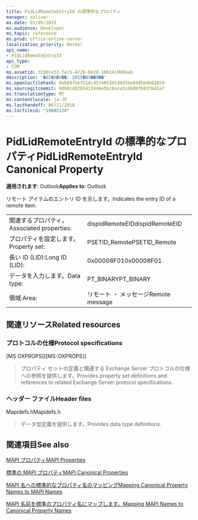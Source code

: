 ```yaml
---
title: PidLidRemoteEntryId の標準的なプロパティ
manager: soliver
ms.date: 03/09/2015
ms.audience: Developer
ms.topic: reference
ms.prod: office-online-server
localization_priority: Normal
api_name:
- PidLidRemoteEntryId
api_type:
- COM
ms.assetid: 3330ce33-fec5-472b-bb28-16b1410b0eab
description: '�ŏI�X�V��: 2015�N3��9��'
ms.openlocfilehash: 0ab09fbbf51dc4574053d144d5be69d5bdb02859
ms.sourcegitcommit: 9d60cd82b5413446e5bc8ace2cd689f683fb41a7
ms.translationtype: MT
ms.contentlocale: ja-JP
ms.lasthandoff: 06/11/2018
ms.locfileid: "19802126"
---
```

# <a name="pidlidremoteentryid-canonical-property"></a><span data-ttu-id="5d603-103">PidLidRemoteEntryId の標準的なプロパティ</span><span class="sxs-lookup"><span data-stu-id="5d603-103">PidLidRemoteEntryId Canonical Property</span></span>

  
  
<span data-ttu-id="5d603-104">**適用されます**: Outlook</span><span class="sxs-lookup"><span data-stu-id="5d603-104">**Applies to**: Outlook</span></span> 
  
<span data-ttu-id="5d603-105">リモート アイテムのエントリ ID を示します。</span><span class="sxs-lookup"><span data-stu-id="5d603-105">Indicates the entry ID of a remote item.</span></span>
  
|||
|:-----|:-----|
|<span data-ttu-id="5d603-106">関連するプロパティ。</span><span class="sxs-lookup"><span data-stu-id="5d603-106">Associated properties:</span></span>  <br/> |<span data-ttu-id="5d603-107">dispidRemoteEID</span><span class="sxs-lookup"><span data-stu-id="5d603-107">dispidRemoteEID</span></span>  <br/> |
|<span data-ttu-id="5d603-108">プロパティを設定します。</span><span class="sxs-lookup"><span data-stu-id="5d603-108">Property set:</span></span>  <br/> |<span data-ttu-id="5d603-109">PSETID_Remote</span><span class="sxs-lookup"><span data-stu-id="5d603-109">PSETID_Remote</span></span>  <br/> |
|<span data-ttu-id="5d603-110">長い ID (LID):</span><span class="sxs-lookup"><span data-stu-id="5d603-110">Long ID (LID):</span></span>  <br/> |<span data-ttu-id="5d603-111">0x00008F01</span><span class="sxs-lookup"><span data-stu-id="5d603-111">0x00008F01</span></span>  <br/> |
|<span data-ttu-id="5d603-112">データを入力します。</span><span class="sxs-lookup"><span data-stu-id="5d603-112">Data type:</span></span>  <br/> |<span data-ttu-id="5d603-113">PT_BINARY</span><span class="sxs-lookup"><span data-stu-id="5d603-113">PT_BINARY</span></span>  <br/> |
|<span data-ttu-id="5d603-114">領域:</span><span class="sxs-lookup"><span data-stu-id="5d603-114">Area:</span></span>  <br/> |<span data-ttu-id="5d603-115">リモート ・ メッセージ</span><span class="sxs-lookup"><span data-stu-id="5d603-115">Remote message</span></span>  <br/> |
   
## <a name="related-resources"></a><span data-ttu-id="5d603-116">関連リソース</span><span class="sxs-lookup"><span data-stu-id="5d603-116">Related resources</span></span>

### <a name="protocol-specifications"></a><span data-ttu-id="5d603-117">プロトコルの仕様</span><span class="sxs-lookup"><span data-stu-id="5d603-117">Protocol specifications</span></span>

<span data-ttu-id="5d603-118">[MS OXPROPS]</span><span class="sxs-lookup"><span data-stu-id="5d603-118">[[MS-OXPROPS]]</span></span> 
  
> <span data-ttu-id="5d603-119">プロパティ セットの定義と関連する Exchange Server プロトコルの仕様への参照を提供します。</span><span class="sxs-lookup"><span data-stu-id="5d603-119">Provides property set definitions and references to related Exchange Server protocol specifications.</span></span>
    
### <a name="header-files"></a><span data-ttu-id="5d603-120">ヘッダー ファイル</span><span class="sxs-lookup"><span data-stu-id="5d603-120">Header files</span></span>

<span data-ttu-id="5d603-121">Mapidefs.h</span><span class="sxs-lookup"><span data-stu-id="5d603-121">Mapidefs.h</span></span>
  
> <span data-ttu-id="5d603-122">データ型定義を提供します。</span><span class="sxs-lookup"><span data-stu-id="5d603-122">Provides data type definitions.</span></span>
    
## <a name="see-also"></a><span data-ttu-id="5d603-123">関連項目</span><span class="sxs-lookup"><span data-stu-id="5d603-123">See also</span></span>



[<span data-ttu-id="5d603-124">MAPI プロパティ</span><span class="sxs-lookup"><span data-stu-id="5d603-124">MAPI Properties</span></span>](mapi-properties.md)
  
[<span data-ttu-id="5d603-125">標準の MAPI プロパティ</span><span class="sxs-lookup"><span data-stu-id="5d603-125">MAPI Canonical Properties</span></span>](mapi-canonical-properties.md)
  
[<span data-ttu-id="5d603-126">MAPI 名への標準的なプロパティ名のマッピング</span><span class="sxs-lookup"><span data-stu-id="5d603-126">Mapping Canonical Property Names to MAPI Names</span></span>](mapping-canonical-property-names-to-mapi-names.md)
  
[<span data-ttu-id="5d603-127">MAPI 名前を標準のプロパティ名にマップします。</span><span class="sxs-lookup"><span data-stu-id="5d603-127">Mapping MAPI Names to Canonical Property Names</span></span>](mapping-mapi-names-to-canonical-property-names.md)

